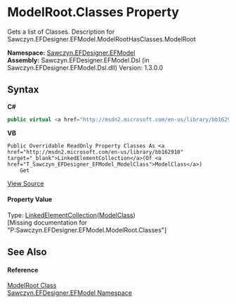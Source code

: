 # ModelRoot.Classes Property 
 

Gets a list of Classes. Description for Sawczyn.EFDesigner.EFModel.ModelRootHasClasses.ModelRoot

**Namespace:**&nbsp;<a href="N_Sawczyn_EFDesigner_EFModel">Sawczyn.EFDesigner.EFModel</a><br />**Assembly:**&nbsp;Sawczyn.EFDesigner.EFModel.Dsl (in Sawczyn.EFDesigner.EFModel.Dsl.dll) Version: 1.3.0.0

## Syntax

**C#**<br />
``` C#
public virtual <a href="http://msdn2.microsoft.com/en-us/library/bb162910" target="_blank">LinkedElementCollection</a><<a href="T_Sawczyn_EFDesigner_EFModel_ModelClass">ModelClass</a>> Classes { get; }
```

**VB**<br />
``` VB
Public Overridable ReadOnly Property Classes As <a href="http://msdn2.microsoft.com/en-us/library/bb162910" target="_blank">LinkedElementCollection</a>(Of <a href="T_Sawczyn_EFDesigner_EFModel_ModelClass">ModelClass</a>)
	Get
```

<a href="https://github.com/msawczyn/EFDesigner/tree/master/src/Dsl/GeneratedCode/DomainClasses.cs#L3033" title="View the source code">View Source</a><br />

#### Property Value
Type: <a href="http://msdn2.microsoft.com/en-us/library/bb162910" target="_blank">LinkedElementCollection</a>(<a href="T_Sawczyn_EFDesigner_EFModel_ModelClass">ModelClass</a>)<br />\[Missing <value> documentation for "P:Sawczyn.EFDesigner.EFModel.ModelRoot.Classes"\]

## See Also


#### Reference
<a href="T_Sawczyn_EFDesigner_EFModel_ModelRoot">ModelRoot Class</a><br /><a href="N_Sawczyn_EFDesigner_EFModel">Sawczyn.EFDesigner.EFModel Namespace</a><br />